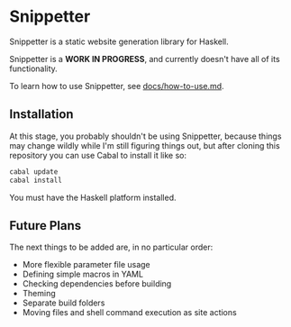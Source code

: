 # Snippetter

Snippetter is a static website generation library for Haskell.

Snippetter is a **WORK IN PROGRESS**, and currently doesn't have all of its
functionality.

To learn how to use Snippetter, see [docs/how-to-use.md](docs/how-to-use.md).

## Installation

At this stage, you probably shouldn't be using Snippetter, because things may
change wildly while I'm still figuring things out, but after cloning this
repository you can use Cabal to install it like so:

```sh
cabal update
cabal install
```

You must have the Haskell platform installed.

## Future Plans

The next things to be added are, in no particular order:

- More flexible parameter file usage
- Defining simple macros in YAML
- Checking dependencies before building
- Theming
- Separate build folders
- Moving files and shell command execution as site actions
